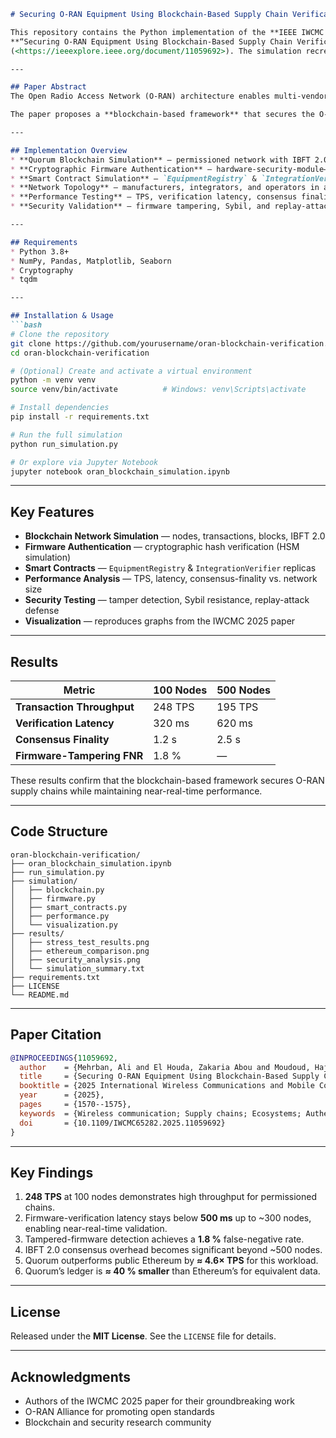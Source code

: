 ````markdown
# Securing O-RAN Equipment Using Blockchain-Based Supply Chain Verification

This repository contains the Python implementation of the **IEEE IWCMC 2025** paper  
**“Securing O-RAN Equipment Using Blockchain-Based Supply Chain Verification”**  
(<https://ieeexplore.ieee.org/document/11059692>). The simulation recreates the performance and security results presented in the paper, showing how blockchain technology can safeguard the Open Radio Access Network (O-RAN) supply chain.

---

## Paper Abstract
The Open Radio Access Network (O-RAN) architecture enables multi-vendor equipment integration, greatly improving flexibility and interoperability. Unfortunately, this openness also introduces supply-chain security vulnerabilities. Malicious actors might exploit weaknesses during production, distribution, or integration, causing data tampering, unauthorized access, or denial-of-service (DoS) attacks.

The paper proposes a **blockchain-based framework** that secures the O-RAN supply chain via a private permissioned blockchain ledger and cryptographic firmware authentication, guaranteeing equipment integrity and authenticity throughout the lifecycle.

---

## Implementation Overview
* **Quorum Blockchain Simulation** – permissioned network with IBFT 2.0 consensus  
* **Cryptographic Firmware Authentication** – hardware-security-module–style verification  
* **Smart Contract Simulation** – `EquipmentRegistry` & `IntegrationVerifier` contracts  
* **Network Topology** – manufacturers, integrators, and operators in a multi-vendor setting  
* **Performance Testing** – TPS, verification latency, consensus finality, etc.  
* **Security Validation** – firmware tampering, Sybil, and replay-attack scenarios  

---

## Requirements
* Python 3.8+  
* NumPy, Pandas, Matplotlib, Seaborn  
* Cryptography  
* tqdm  

---

## Installation & Usage
```bash
# Clone the repository
git clone https://github.com/yourusername/oran-blockchain-verification.git
cd oran-blockchain-verification

# (Optional) Create and activate a virtual environment
python -m venv venv
source venv/bin/activate          # Windows: venv\Scripts\activate

# Install dependencies
pip install -r requirements.txt

# Run the full simulation
python run_simulation.py

# Or explore via Jupyter Notebook
jupyter notebook oran_blockchain_simulation.ipynb
````

---

## Key Features

* **Blockchain Network Simulation** — nodes, transactions, blocks, IBFT 2.0
* **Firmware Authentication** — cryptographic hash verification (HSM simulation)
* **Smart Contracts** — `EquipmentRegistry` & `IntegrationVerifier` replicas
* **Performance Analysis** — TPS, latency, consensus-finality vs. network size
* **Security Testing** — tamper detection, Sybil resistance, replay-attack defense
* **Visualization** — reproduces graphs from the IWCMC 2025 paper

---

## Results

| Metric                     | 100 Nodes | 500 Nodes |
| -------------------------- | --------- | --------- |
| **Transaction Throughput** | 248 TPS   | 195 TPS   |
| **Verification Latency**   | 320 ms    | 620 ms    |
| **Consensus Finality**     | 1.2 s     | 2.5 s     |
| **Firmware-Tampering FNR** | 1.8 %     | —         |

These results confirm that the blockchain-based framework secures O-RAN supply chains while maintaining near-real-time performance.

---

## Code Structure

```
oran-blockchain-verification/
├── oran_blockchain_simulation.ipynb
├── run_simulation.py
├── simulation/
│   ├── blockchain.py
│   ├── firmware.py
│   ├── smart_contracts.py
│   ├── performance.py
│   └── visualization.py
├── results/
│   ├── stress_test_results.png
│   ├── ethereum_comparison.png
│   ├── security_analysis.png
│   └── simulation_summary.txt
├── requirements.txt
├── LICENSE
└── README.md
```

---

## Paper Citation

```bibtex
@INPROCEEDINGS{11059692,
  author    = {Mehrban, Ali and El Houda, Zakaria Abou and Moudoud, Hajar and Brik, Bouziane and Khoukhi, Lyes},
  title     = {Securing O-RAN Equipment Using Blockchain-Based Supply Chain Verification},
  booktitle = {2025 International Wireless Communications and Mobile Computing (IWCMC)},
  year      = {2025},
  pages     = {1570--1575},
  keywords  = {Wireless communication; Supply chains; Ecosystems; Authentication; Open RAN; Denial-of-service attack; Real-time systems; Blockchains; Telecommunications; Microprogramming; O-RAN; Supply Chain Verification; blockchain; firmware authentication; security},
  doi       = {10.1109/IWCMC65282.2025.11059692}
}
```

---

## Key Findings

1. **248 TPS** at 100 nodes demonstrates high throughput for permissioned chains.
2. Firmware-verification latency stays below **500 ms** up to \~300 nodes, enabling near-real-time validation.
3. Tampered-firmware detection achieves a **1.8 %** false-negative rate.
4. IBFT 2.0 consensus overhead becomes significant beyond \~500 nodes.
5. Quorum outperforms public Ethereum by **≈ 4.6× TPS** for this workload.
6. Quorum’s ledger is **≈ 40 % smaller** than Ethereum’s for equivalent data.

---

## License

Released under the **MIT License**. See the `LICENSE` file for details.

---

## Acknowledgments

* Authors of the IWCMC 2025 paper for their groundbreaking work
* O-RAN Alliance for promoting open standards
* Blockchain and security research community



